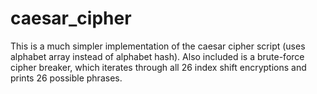 # caesar_cipher

This is a much simpler implementation of the caesar cipher script (uses alphabet array instead of alphabet hash). Also included is a brute-force cipher breaker, which iterates through all 26 index shift encryptions and prints 26 possible phrases. 
